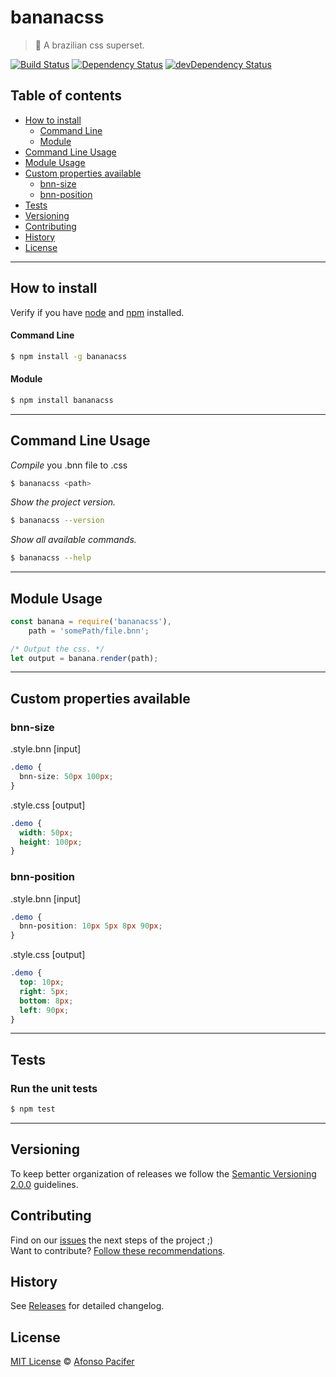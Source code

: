 # bananacss

> :banana: A brazilian css superset.

[![Build Status](https://travis-ci.org/bananacss/bananacss.svg?branch=master)](https://travis-ci.org/bananacss/bananacss)
[![Dependency Status](https://david-dm.org/bananacss/bananacss.svg)](https://david-dm.org/bananacss/bananacss)
[![devDependency Status](https://david-dm.org/bananacss/bananacss/dev-status.svg)](https://david-dm.org/bananacss/bananacss#info=devDependencies)

## Table of contents

- [How to install](#how-to-install)
  - [Command Line](#command-line)
  - [Module](#module)
- [Command Line Usage](#command-line-usage)
- [Module Usage](#module-usage)
- [Custom properties available](#custom-properties-available)
  - [bnn-size](#bnn-size)
  - [bnn-position](#bnn-position)
- [Tests](#tests)
- [Versioning](#versioning)
- [Contributing](#contributing)
- [History](#history)
- [License](#license)

<hr>

## How to install

Verify if you have [node](http://nodejs.org/) and [npm](https://www.npmjs.org/) installed.

#### Command Line

```sh
$ npm install -g bananacss
```

#### Module

```sh
$ npm install bananacss
```

<hr>

## Command Line Usage

*Compile* you .bnn file to .css

```sh
$ bananacss <path>
```

*Show the project version.*

```sh
$ bananacss --version
```

*Show all available commands.*

```sh
$ bananacss --help
```

<hr>

## Module Usage

```js
const banana = require('bananacss'),
    path = 'somePath/file.bnn';

/* Output the css. */
let output = banana.render(path);
```

<hr>

## Custom properties available

### bnn-size
.style.bnn [input]
```css
.demo {
  bnn-size: 50px 100px;
}
```

.style.css [output]
```css
.demo {
  width: 50px;
  height: 100px;
}
```

### bnn-position
.style.bnn [input]
```css
.demo {
  bnn-position: 10px 5px 8px 90px;
}
```

.style.css [output]
```css
.demo {
  top: 10px;
  right: 5px;
  bottom: 8px;
  left: 90px;
}
```

<hr>

## Tests

### Run the unit tests

```sh
$ npm test
```

<hr>

## Versioning

To keep better organization of releases we follow the [Semantic Versioning 2.0.0](http://semver.org/) guidelines.

## Contributing

Find on our [issues](https://github.com/afonsopacifer/bananacss/issues/) the next steps of the project ;)
<br>
Want to contribute? [Follow these recommendations](https://github.com/afonsopacifer/bananacss/blob/master/CONTRIBUTING.md).

## History

See [Releases](https://github.com/afonsopacifer/bananacss/releases) for detailed changelog.

## License

[MIT License](https://github.com/afonsopacifer/bananacss/blob/master/LICENSE.md) © [Afonso Pacifer](http://afonsopacifer.com/)
